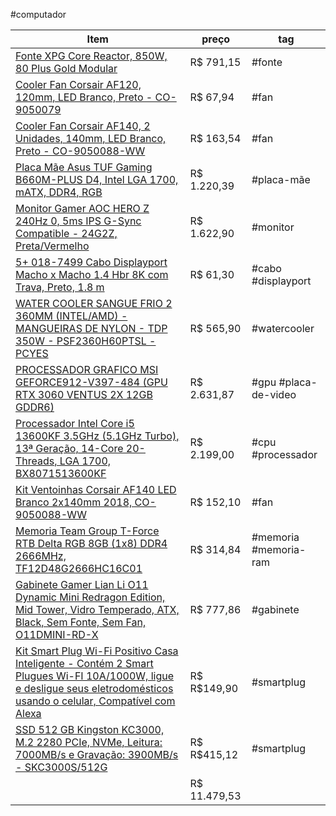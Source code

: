 #computador

| Item                                                                                                                                                                                                                                                                                                              | preço        | tag                   |  
|-------------------------------------------------------------------------------------------------------------------------------------------------------------------------------------------------------------------------------------------------------------------------------------------------------------------|--------------|-----------------------|  
| [Fonte XPG Core Reactor, 850W, 80 Plus Gold Modular](https://www.kabum.com.br/produto/103282/fonte-xpg-core-reactor-850w-80-plus-gold-modular)                                                                                                                                                                    | R$ 791,15    | #fonte                |  
| [Cooler Fan Corsair AF120, 120mm, LED Branco, Preto - CO-9050079](https://www.kabum.com.br/produto/100220/cooler-fan-corsair-af120-120mm-led-branco-preto-co-9050079)                                                                                                                                             | R$ 67,94     | #fan                  | | [SSD 512 GB Kingston KC3000, M.2 2280 PCIe, NVMe, Leitura: 7000MB/s e Gravação: 3900MB/s - SKC3000S/512G](https://www.kabum.com.br/produto/272330/ssd-512-gb-kingston-kc3000-m-2-2280-pcie-nvme-leitura-7000mb-s-e-grava-o-3900mb-s-skc3000s-512g)                                                                | R$ 415,12    | #ssd #m2 #memoria     |  
| [Cooler Fan Corsair AF140, 2 Unidades, 140mm, LED Branco, Preto - CO-9050088-WW](https://www.kabum.com.br/produto/108127/cooler-fan-corsair-af140-2-unidades-140mm-led-branco-preto-co-9050088-ww)                                                                                                                | R$ 163,54    | #fan                  |  
| [Placa Mãe Asus TUF Gaming B660M-PLUS D4, Intel LGA 1700, mATX, DDR4, RGB](https://www.kabum.com.br/produto/321069/placa-m-e-asus-tuf-gaming-b660m-plus-d4-intel-lga-1700-matx-ddr4-rgb)                                                                                                                          | R$ 1.220,39  | #placa-mãe            |  
| [Monitor Gamer AOC HERO Z 240Hz 0, 5ms IPS G-Sync Compatible - 24G2Z, Preta/Vermelho](https://www.amazon.com.br/dp/B09RTKLFMS?psc=1&ref=ppx_yo2ov_dt_b_product_details)                                                                                                                                           | R$ 1.622,90  | #monitor              |  
| [5+ 018-7499 Cabo Displayport Macho x Macho 1.4 Hbr 8K com Trava, Preto, 1.8 m](https://www.amazon.com.br/dp/B0913FSD4J?psc=1&ref=ppx_yo2ov_dt_b_product_details)                                                                                                                                                 | R$ 61,30     | #cabo #displayport    |  
| [WATER COOLER SANGUE FRIO 2 360MM (INTEL/AMD) - MANGUEIRAS DE NYLON - TDP 350W - PSF2360H60PTSL - PCYES](https://www.amazon.com.br/dp/B08QTNF6G4?psc=1&ref=ppx_yo2ov_dt_b_product_details)                                                                                                                        | R$ 565,90    | #watercooler          |  
| [PROCESSADOR GRAFICO MSI GEFORCE912-V397-484 (GPU RTX 3060 VENTUS 2X 12GB GDDR6)](https://www.amazon.com.br/dp/B08WHJFYM8?psc=1&ref=ppx_yo2ov_dt_b_product_details)                                                                                                                                               | R$ 2.631,87  | #gpu #placa-de-video  |  
| [Processador Intel Core i5 13600KF 3.5GHz (5.1GHz Turbo), 13ª Geração, 14-Core 20-Threads, LGA 1700, BX8071513600KF](https://www.terabyteshop.com.br/produto/22635/processador-intel-core-i5-13600kf-35ghz-51ghz-turbo-13-geracao-14-core-20-threads-lga-1700-bx8071513600kf)                                     | R$ 2.199,00  | #cpu #processador     |  
| [Kit Ventoinhas Corsair AF140 LED Branco 2x140mm 2018, CO-9050088-WW](https://www.pichau.com.br/kit-ventoinhas-corsair-af140-led-branco-2x140mm-2018-co-9050088-ww)                                                                                                                                               | R$ 152,10    | #fan                  |  
| [Memoria Team Group T-Force RTB Delta RGB 8GB (1x8) DDR4 2666MHz, TF12D48G2666HC16C01](https://www.pichau.com.br/memoria-team-group-t-force-delta-rgb-8gb-1x8-ddr4-2666mhz-tf3d48g2666hc16c01)                                                                                                                    | R$ 314,84    | #memoria #memoria-ram |  
| [Gabinete Gamer Lian Li O11 Dynamic Mini Redragon Edition, Mid Tower, Vidro Temperado, ATX, Black, Sem Fonte, Sem Fan, O11DMINI-RD-X](https://www.terabyteshop.com.br/produto/23305/gabinete-gamer-lian-li-o11-dynamic-mini-redragon-edition-mid-tower-vidro-temperado-atx-black-sem-fonte-sem-fan-o11dmini-rd-x) | R$ 777,86    | #gabinete             |  
| [Kit Smart Plug Wi-Fi Positivo Casa Inteligente - Contém 2 Smart Plugues Wi-FI 10A/1000W, ligue e desligue seus eletrodomésticos usando o celular, Compatível com Alexa](https://www.amazon.com.br/dp/B0BB8WRMXJ?psc=1&ref=ppx_yo2ov_dt_b_product_details)                                                        | R$ R$149,90  | #smartplug            |  
| [SSD 512 GB Kingston KC3000, M.2 2280 PCIe, NVMe, Leitura: 7000MB/s e Gravação: 3900MB/s - SKC3000S/512G](https://www.kabum.com.br/produto/272330/ssd-512-gb-kingston-kc3000-m-2-2280-pcie-nvme-leitura-7000mb-s-e-gravacao-3900mb-s-skc3000s-512g)                                                               | R$ R$415,12  | #smartplug            |  
|                                                                                                                                                                                                                                                                                                                   | R$ 11.479,53 |                       |